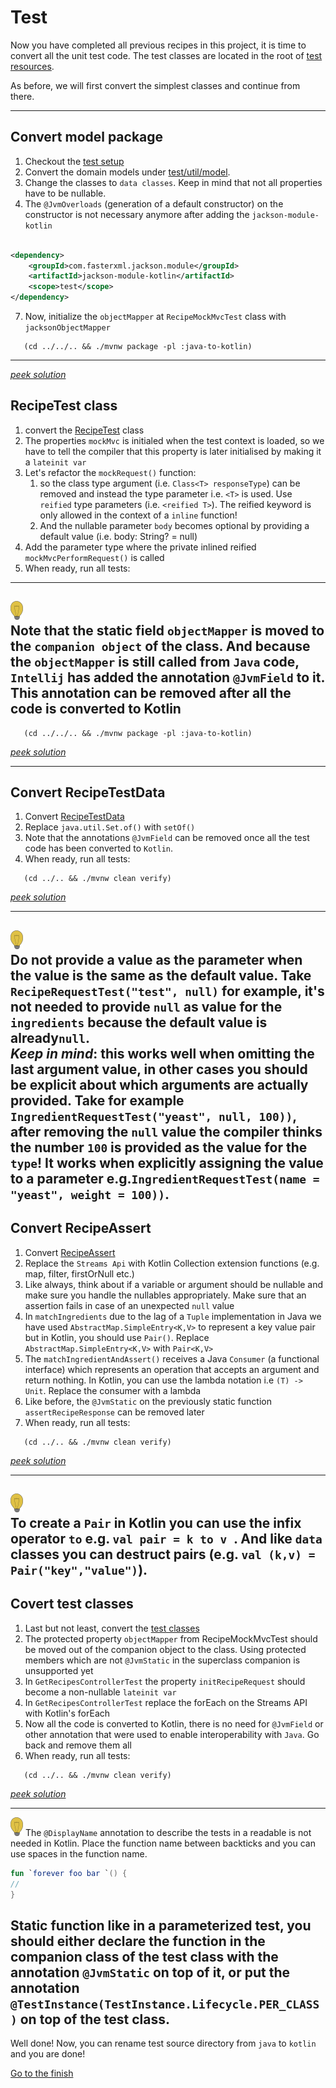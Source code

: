 # Test

Now you have completed all previous recipes in this project, it is time to convert all the unit test code.
The test classes are located in the root
of [test resources](../../../java-to-kotlin/src/test/java/nl/rabobank/kotlinmovement/recipes).

As before, we will first convert the simplest classes and continue from there.

---

## Convert model package

1) Checkout the [test setup](TestSetup.MD)
2) Convert the domain models
   under [test/util/model](../../../java-to-kotlin/src/test/java/nl/rabobank/kotlinmovement/recipes/test/util/model).
3) Change the classes to `data classes`. Keep in mind that not all properties have to be nullable.
4) The `@JvmOverloads` (generation of a default constructor) on the constructor is not necessary anymore after adding
   the `jackson-module-kotlin`

````xml

<dependency>
    <groupId>com.fasterxml.jackson.module</groupId>
    <artifactId>jackson-module-kotlin</artifactId>
    <scope>test</scope>
</dependency>
````

7) Now, initialize the `objectMapper` at `RecipeMockMvcTest` class with `jacksonObjectMapper`

```shell
   (cd ../../.. && ./mvnw package -pl :java-to-kotlin)
```

---

[*peek solution*](../../../java-to-kotlin-complete/src/test/kotlin/nl/rabobank/kotlinmovement/recipes/test/util/model)

## RecipeTest class

1) convert
   the [RecipeTest](../../../java-to-kotlin/src/test/java/nl/rabobank/kotlinmovement/recipes/test/util/RecipeTest.java)
   class
2) The properties `mockMvc` is initialed when the test context is loaded, so we have to tell the compiler that this
   property is later initialised by making it a `lateinit var`
3) Let's refactor the `mockRequest()` function:
   1) so the class type argument (i.e. `Class<T> responseType`) can be removed and instead the
      type parameter i.e. `<T>` is used. Use `reified` type parameters (i.e. `<reified T>`). The
      reified keyword is only allowed in the context of a `inline` function!
   2) And the nullable parameter `body` becomes optional by providing a default value (i.e. body: String? = null)
4) Add the parameter type where the private inlined reified `mockMvcPerformRequest()` is called
5) When ready, run all tests:

---
![light-bulb](../../sources/png/light-bulb-xs.png)  
Note that the static field `objectMapper` is moved to the `companion object` of the class. And because the `objectMapper` is still called
from `Java` code, `Intellij` has added the annotation `@JvmField` to it. This annotation can be removed after all the code is converted to Kotlin
---

```shell
   (cd ../../.. && ./mvnw package -pl :java-to-kotlin)
```

[*peek solution*](../../../java-to-kotlin-complete/src/test/kotlin/nl/rabobank/kotlinmovement/recipes/test/util/model)

---

## Convert RecipeTestData

1) Convert [RecipeTestData](../../../java-to-kotlin/src/test/java/nl/rabobank/kotlinmovement/recipes/test/util/RecipeTestData.java)
2) Replace `java.util.Set.of()` with `setOf()`
3) Note that the annotations `@JvmField` can be removed once all the test code has been converted to `Kotlin`.
4) When ready, run all tests:

```shell
   (cd ../.. && ./mvnw clean verify)
```

[*peek solution*](../../../java-to-kotlin-complete/src/test/kotlin/nl/rabobank/kotlinmovement/recipes/test/util/RecipeTestData.kt)

--- 
![light-bulb](../../sources/png/light-bulb-xs.png)  
Do not provide a value as the parameter when the value is the same as the default value.
Take `RecipeRequestTest("test", null)` for example, it's not needed to provide `null` as value for the `ingredients`
because the default
value is already`null`.  
*Keep in mind*: this works well when omitting the last argument value, in other cases
you should be explicit about which arguments are actually provided.
Take for example `IngredientRequestTest("yeast", null, 100))`, after removing the `null` value the compiler thinks the
number `100` is provided as the value for the `type`! It works when explicitly assigning the value to a parameter
e.g.`IngredientRequestTest(name = "yeast", weight = 100))`.
---

## Convert RecipeAssert

1) Convert [RecipeAssert](../../../java-to-kotlin/src/test/java/nl/rabobank/kotlinmovement/recipes/test/util/RecipeAssert.java)
2) Replace the `Streams Api` with Kotlin Collection extension functions (e.g. map, filter, firstOrNull etc.)
3) Like always, think about if a variable or argument should be nullable and make sure you handle the nullables
   appropriately. Make sure that an assertion fails in case of an unexpected `null` value
4) In `matchIngredients` due to the lag of a `Tuple` implementation in Java we have used `AbstractMap.SimpleEntry<K,V>`
   to represent a key value pair but in Kotlin, you should use `Pair()`. Replace `AbstractMap.SimpleEntry<K,V>`
   with `Pair<K,V>`
5) The `matchIngredientAndAssert()` receives a Java `Consumer` (a functional interface) which represents an operation
   that accepts an argument
   and return nothing. In Kotlin, you can use the lambda notation i.e `(T) -> Unit`. Replace the consumer with a lambda
6) Like before, the `@JvmStatic` on the previously static function `assertRecipeResponse` can be removed later
7) When ready, run all tests:

```shell
   (cd ../.. && ./mvnw clean verify)
```

[*peek solution*](../../../java-to-kotlin-complete/src/test/kotlin/nl/rabobank/kotlinmovement/recipes/test/util/RecipeAssert.kt)


--- 
![light-bulb](../../sources/png/light-bulb-xs.png)  
To create a `Pair` in Kotlin you can use the infix operator `to` e.g. `val pair = k to v `.
And like `data` classes you can destruct pairs (e.g. `val (k,v) = Pair("key","value")`).
---

## Covert test classes

1) Last but not least, convert the
   [test classes](../../../java-to-kotlin/src/test/java/nl/rabobank/kotlinmovement/recipes/CreateUpdateRecipesControllerTest.java)
2) The protected property `objectMapper` from RecipeMockMvcTest should be moved out of the companion object to the
   class. Using protected members which are not `@JvmStatic` in the superclass companion is unsupported yet
3) In `GetRecipesControllerTest` the property `initRecipeRequest` should become a non-nullable `lateinit var` 
4) In `GetRecipesControllerTest` replace the forEach on the Streams API with Kotlin's forEach 
5) Now all the code is converted to Kotlin, there is no need for `@JvmField` or other annotation that were used to
   enable interoperability with `Java`. Go back and remove them all
6) When ready, run all tests:

```shell
   (cd ../.. && ./mvnw clean verify)
```

[*peek solution*](../../../java-to-kotlin-complete/src/test/kotlin/nl/rabobank/kotlinmovement/recipes)

---
![light-bulb](../../sources/png/light-bulb-xs.png)
The `@DisplayName` annotation to describe the tests in a readable is not needed in Kotlin.
Place the function name between backticks and you can use spaces in the function name.

```Kotlin
fun `forever foo bar `() {
//
}
```
Static function like in a parameterized test,
you should either declare the function in the companion class of the test class with the annotation `@JvmStatic` on top of it, or
put the annotation `@TestInstance(TestInstance.Lifecycle.PER_CLASS)` on top of the test class.
---


Well done! Now, you can rename test source directory from `java` to `kotlin` and you are done!

[Go to the finish](../Finish.md)
